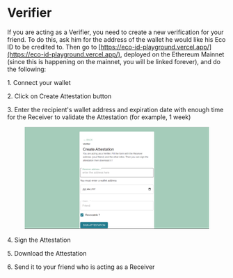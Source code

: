 # Verifier

If you are acting as a Verifier, you need to create a new verification for your friend. To do this, ask him for the address of the wallet he would like his Eco ID to be credited to. Then go to [https://eco-id-playground.vercel.app/](https://eco-id-playground.vercel.app/), deployed on the Ethereum Mainnet (since this is happening on the mainnet, you will be linked forever), and do the following:

1\. Connect your wallet

2\. Click on Create Attestation button

3\. Enter the recipient's wallet address and expiration date with enough time for the Receiver to validate the Attestation (for example, 1 week)

<figure><img src="../.gitbook/assets/2023-02-17 23 47 11 (1).png" alt=""><figcaption></figcaption></figure>

4\. Sign the Attestation

5\. Download the Attestation

6\. Send it to your friend who is acting as a Receiver
